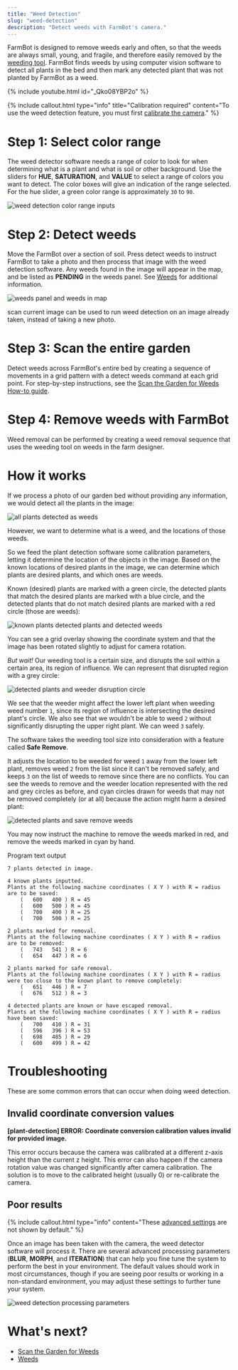 ```yaml
---
title: "Weed Detection"
slug: "weed-detection"
description: "Detect weeds with FarmBot's camera."
---
```


FarmBot is designed to remove weeds early and often, so that the weeds are always small, young, and fragile, and therefore easily removed by the [weeding tool](https://genesis.farm.bot/docs/weeder). FarmBot finds weeds by using computer vision software to detect all plants in the bed and then mark any detected plant that was not planted by FarmBot as a weed.

{% include youtube.html id="_Qko08YBP2o" %}

{%
include callout.html
type="info"
title="Calibration required"
content="To use the weed detection feature, you must first [calibrate the camera](camera-calibration.md)."
%}

# Step 1: Select color range

The weed detector software needs a range of color to look for when determining what is a plant and what is soil or other background. Use the sliders for **HUE**, **SATURATION**, and **VALUE** to select a range of colors you want to detect. The color boxes will give an indication of the range selected. For the hue slider, a green color range is approximately `30` to `90`.

![weed detection color range inputs](_images/weed_detection_color_range_inputs.png)

# Step 2: Detect weeds

Move the FarmBot over a section of soil. Press <span class="fb-button fb-green">detect weeds</span> to instruct FarmBot to take a photo and then process that image with the weed detection software. Any weeds found in the image will appear in the map, and be listed as **PENDING** in the weeds panel. See [Weeds](../weeds.md) for additional information.

![weeds panel and weeds in map](_images/weeds_panel_and_weeds_in_map.png)

<span class="fb-button fb-green">scan current image</span> can be used to run weed detection on an image already taken, instead of taking a new photo.

# Step 3: Scan the entire garden

Detect weeds across FarmBot's entire bed by creating a sequence of movements in a grid pattern with a <span class="fb-step fb-run-farmware">detect weeds</span> command at each grid point. For step-by-step instructions, see the [Scan the Garden for Weeds How-to guide](../../docs/how-to-guides/scan-the-garden-for-weeds.md).

# Step 4: Remove weeds with FarmBot

Weed removal can be performed by creating a weed removal sequence that uses the weeding tool on weeds in the farm designer.

# How it works

If we process a photo of our garden bed without providing any information, we would detect all the plants in the image:

![all plants detected as weeds](_images/all_plants_detected_as_weeds.jpg)

However, we want to determine what is a weed, and the locations of those weeds.

So we feed the plant detection software some calibration parameters, letting it determine the location of the objects in the image. Based on the known locations of desired plants in the image, we can determine which plants are desired plants, and which ones are weeds.

Known (desired) plants are marked with a green circle, the detected plants that match the desired plants are marked with a blue circle, and the detected plants that do not match desired plants are marked with a red circle (those are weeds):

![known plants detected plants and detected weeds](_images/known_plants_detected_plants_and_detected_weeds.jpg)

You can see a grid overlay showing the coordinate system and that the image has been rotated slightly to adjust for camera rotation.

_But wait!_ Our weeding tool is a certain size, and disrupts the soil within a certain area, its region of influence. We can represent that disrupted region with a grey circle:

![detected plants and weeder disruption circle](_images/detected_plants_and_weeder_disruption_circle.jpg)

We see that the weeder might affect the lower left plant when weeding weed number `1`, since its region of influence is intersecting the desired plant's circle. We also see that we wouldn't be able to weed `2` without significantly disrupting the upper right plant. We can weed `3` safely.

The software takes the weeding tool size into consideration with a feature called __Safe Remove__.

It adjusts the location to be weeded for weed `1` away from the lower left plant, removes weed `2` from the list since it can't be removed safely, and keeps `3` on the list of weeds to remove since there are no conflicts. You can see the weeds to remove and the weeder location represented with the red and grey circles as before, and cyan circles drawn for weeds that may not be removed completely (or at all) because the action might harm a desired plant:

![detected plants and save remove weeds](_images/detected_plants_and_save_remove_weeds.jpg)

You may now instruct the machine to remove the weeds marked in red, and remove the weeds marked in cyan by hand.

Program text output

```
7 plants detected in image.

4 known plants inputted.
Plants at the following machine coordinates ( X Y ) with R = radius are to be saved:
    (   600   400 ) R = 45
    (   600   500 ) R = 45
    (   700   400 ) R = 25
    (   700   500 ) R = 25

2 plants marked for removal.
Plants at the following machine coordinates ( X Y ) with R = radius are to be removed:
    (   743   541 ) R = 6
    (   654   447 ) R = 6

2 plants marked for safe removal.
Plants at the following machine coordinates ( X Y ) with R = radius were too close to the known plant to remove completely:
    (   651   446 ) R = 7
    (   676   512 ) R = 3

4 detected plants are known or have escaped removal.
Plants at the following machine coordinates ( X Y ) with R = radius have been saved:
    (   700   410 ) R = 31
    (   596   396 ) R = 53
    (   698   485 ) R = 29
    (   600   499 ) R = 42
```

# Troubleshooting

These are some common errors that can occur when doing weed detection.

## Invalid coordinate conversion values

**<span class="fa fa-circle red"></span> [plant-detection] ERROR: Coordinate conversion calibration values invalid for provided image.**

This error occurs because the camera was calibrated at a different z-axis height than the current z height. This error can also happen if the camera rotation value was changed significantly after camera calibration. The solution is to move to the calibrated height (usually 0) or re-calibrate the camera.

## Poor results

{%
include callout.html
type="info"
content="These [advanced settings](../settings.md#show-advanced-settings) are not shown by default."
%}

Once an image has been taken with the camera, the weed detector software will process it. There are several advanced processing parameters (**BLUR**, **MORPH**, and **ITERATION**) that can help you fine tune the system to perform the best in your environment. The default values should work in most circumstances, though if you are seeing poor results or working in a non-standard environment, you may adjust these settings to further tune your system.

![weed detection processing parameters](_images/weed_detection_processing_parameters.png)

# What's next?

 * [Scan the Garden for Weeds](../../docs/how-to-guides/scan-the-garden-for-weeds.md)
 * [Weeds](../weeds.md)
